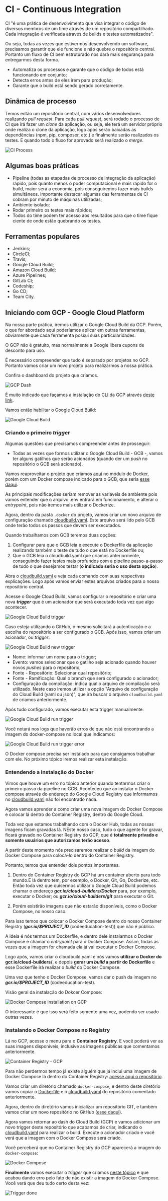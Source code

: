 # CI - Continuous Integration

CI "é uma prática de desenvolvimento que visa integrar o código de diversos membros de um time através de um repositório compartilhado. Cada integração é verificada através de builds e testes automatizados".

Ou seja, todas as vezes que estivermos desenvolvendo um software, precisamos garantir que ele funcione e não quebre o repositório central. Portanto um fluxo de CI bem estruturado nos dará mais segurança para entregarmos desta forma.

- Automatiza os processos e garante que o código de todos está funcionando em conjunto;
- Detecta erros antes de eles irem para produção;
- Garante que o build está sendo gerado corretamente.

## Dinâmica de processo

Temos então um repositório central, com vários desenvolvedores realizando *pull request*. Para cada *pull request*, será rodado o processo de CI que irá fazer um *clone* da aplicação, ou seja, ele terá um servidor próprio onde realiza o clone da aplicação, logo após serão baixadas as dependências (npm, pip, composer, etc.) e finalmente serão realizados os testes. E quando todo o fluxo for aprovado será realizado o *merge*.

![CI Process](ci-process.png)

## Algumas boas práticas

- Pipeline (todas as etapadas de processo de integração da aplicação) rápido, pois quanto menos o poder computacional e mais rápido for o build, maior será a economia, pois conseguiremos fazer mais builds simultâneos. Importante destacar algumas das ferramentas de CI cobram por minuto de máquinas utilizadas;
- Ambiente isolado;
- Rodar primeiro os testes mais rápidos;
- Todos do time podem ter acesso aos resultados para que o time fique ciente de onde estão quebrando os testes.

## Ferramentas populares

- Jenkins;
- CircleCI;
- Travis;
- Google Cloud Build;
- Amazon Cloud Build;
- Azure Pipelines;
- GitLab CI;
- Codeship;
- Go CD;
- Team City.

## Iniciando com GCP - Google Cloud Platform

Na nossa parte prática, iremos utilizar o Google Cloud Build da GCP. Porém, o que for abordado aqui poderíamos aplicar em outras ferramentas, obviamente que cada ferramenta possui suas particularidades.

O GCP não é gratuíto, mas normalmente a Google libera cupons de desconto para uso.

É necessário compreender que tudo é separado por projetos no GCP. Portanto vamos criar um novo projeto para realizarmos a nossa prática.

Confira o dashboard do projeto que criamos.

![GCP Dash](gcp-dash.png)

É muito indicado que façamos a instalação do CLI da GCP através [deste link](https://cloud.google.com/sdk).

Vamos então habilitar o Google Cloud Build:

![Google Cloud Build](gcb-active.png)

### Criando o primeiro *trigger*

Algumas questões que precisamos compreender antes de prosseguir:

- Todas as vezes que formos utilizar o Google Cloud Build - GCB -, vamos ter alguns gatilhos que serão acionados (quando der um *push* no repositório o GCB será acionado).

Vamos reaproveitar o projeto que criamos [aqui](https://github.com/rodrigotamura/microservices/tree/master/Docker/laravel) no módulo de Docker, porém com um Docker compose indicado para o GCB, que seria [esse daqui](../Docker/laravel/docker-compose.cloudbuild.yaml).

As principais modificações seriam remover as variáveis de ambiente pois vamos entender que o arquivo .env entrará em funcionamento, e alterar o *entrypoint*, pois não iremos mais utilizar o Dockerize.

Agora, dentro da pasta `.docker` do projeto, vamos criar um novo arquivo de configuração chamado [cloudbuild.yaml](../Docker/laravel/cloudbuild.yaml). Este arquivo será lido pelo GCB onde terão todos os passos que devem ser executados.

Quando trabalhamos com GCB teremos duas opções:

1. Configurar para que o GCB leia e execute o Dockerfile da aplicação realizando também o teste de tudo o que está no Dockerfile ou;
2. Que o GCB leia o cloudbuild.yaml que criamos anteriormente, conseguindo fazer testes mais profundos com a pipeline passo-a-passo de tudo o que desejamos testar (**o indicado seria o uso desta opção**).

Abra o [cloudbuild.yaml](../Docker/laravel/cloudbuild.yaml) e veja cada comando com suas respectivas explicações. Logo após vamos enviar estes arquivos criados para o nosso repositório central.

Acesse o Google Cloud Build, vamos configurar o repositório e criar uma nova **_trigger_** que é um acionador que será executado toda vez que algo acontecer.

![Google Cloud Build trigger](gcb-trigger.png)

Caso esteja utilizando o GitHub, o mesmo solicitará a autenticação e a escolha do repositório a ser configurado o GCB. Após isso, vamos criar um acionador, ou *trigger*:

![Google Cloud Build new trigger](gcb-trigger-new.png)

- Nome: informar um nome para o trigger;
- Evento: vamos selecionar que o gatilho seja acionado quando houver novos *pushes* para o repositório;
- Fonte - Repositório: Selecionar qual repositório;
- Fonte - Ramificação: Qual o branch que será configurado o acionador;
- Configuração da compilação: indica qual o arquivo de compilação será utilizado. Neste caso iremos utilizar a opção "Arquivo de configuração do Cloud Build (yaml ou json)", que irá buscar o arquivo `cloudbuild.yaml` de criamos anteriormente.

Após tudo configurado, vamos executar esta trigger manualmente:

![Google Cloud Build run trigger](gcb-trigger-run.png)

Você notará nos logs que haverão erros de que não está encontrando a imagem do docker-compose no local que indicamos:

![Google Cloud Build run trigger error](gcb-trigger-logs-error.png)

O Docker compose precisa ser instalado para que consigamos trabalhar com ele. No próximo tópico iremos realizar esta instalação.

### Entendendo a instalação do Docker

Vimos que houve um erro no tópico anterior quando tentarmos criar o primeiro passo da pipeline no GCB. Aconteceu que ao instalar o Docker compose através do endereço do Google Cloud Registry que informamos no [cloudbuild.yaml](../Docker/laravel/cloudbuild.yaml) não foi encontrado nada.

Agora vamos aprender a como criar uma nova imagem do Docker Compose e colocar lá dentro do Container Registry, dentro do Google Cloud.

Toda vez que estamos trabalhando com o Docker Hub, todas as nossas imagens ficam gravadas lá. NEste nosso caso, tudo o que agente for gravar, ficará gravado no Container Registry do GCP, que é **totalmente privado e somente usuários que autorizamos terão acesso**.

A partir deste momento nós precisaremos realizar o *build* da imagem do Docker Compose para colocá-lo dentro do Container Registry.

Portanto, temos que entender dois pontos importantes.

1. Dentro do Container Registry do GCP há um container aberto para todo mundo.E lá dentro tem, por exemplo, o Docker, Git, Go, Dockerize, etc. Então toda vez que quisermos utilizar o Google Cloud Build podemos chamar o endereço **_gcr.io/cloud-builders/Docker_** para, por exemplo, executar o Docker; ou **_gcr.io/cloud-builders/git_** para executar o Git.

2. Porém existirão imagens que não estarão disponíveis, como o Docker Compose, no nosso caso.

Para isso temos que colocar o Docker Compose dentro do nosso Container Registry (**_gcr.io/$PROJECT_ID_** (codeeducation-test)) que não é público.

A ideia é nós termos um Dockerfile, e dentro dele instalarmos o Docker Compose e chamar o *entrypoint* para o Docker Compose. Assim, todas as vezes que a imagem for chamada ela já vai executar o Docker Compose.

Logo após, vamos criar o cloudbuild.yaml e nós vamos **utilizar o Docker do gcr.io/cloud-builders/**, e depois **gerar um _build_ a partir do Dockerfile** e esse Dockerfile irá realizar o *build* do Docker Compose.

Uma vez que tenho o Docker Compose, vamos dar o push da imagem no **_gcr.io/$PROJECT_ID_** (codeeducation-test).

Visão geral da instalação do Dokcer Compose:

![Docker Compose installation on GCP](docker-compose-gcp.png)

O interessante é que isso será feito somente uma vez, podendo ser usado outras vezes.

### Instalando o Docker Compose no Registry

Lá no GCP, acesse o menu para o **Container Registry**. E você poderá ver as suas imagens disponíveis, inclusive as imagens públicas que comentamos anteriormente.

![Container Registry - GCP](container-registry.png)

Para não perdermos tempo já existe alguém que já inclui uma imagem de Docker Compose lá dentro do Container Registry: [acesse aqui o repositório](https://github.com/GoogleCloudPlatform/cloud-builders-community/tree/master/docker-compose).

Vamos criar um diretório chamado `docker-compose`, e dentro deste diretório vamos copiar o [Dockerfile](./CI/docker-compose/Dockerfile) e o [cloudbuild.yaml](./CI/docker-compose/cloudbuild.yaml) do repositório comentado anteriormente.

Agora, dentro do diretório vamos inicializar um repositório GIT, e também vamos criar um novo repositório no GitHub ([esse daqui](https://github.com/rodrigotamura/cloud-build-docker-compose)).

Agora vamos retornar ao dash do Cloud Build (GCP) e vamos adicionar um novo trigger deste repositório que acabamos de criar, indicando o [cloudbuild.yaml](./CI/docker-compose/cloudbuild.yaml) para realizar o build. Execute o acionador criado e você verá que a imagem com o Docker Compose será criado.

Você perceberá que no Container Registry do GCP aparecerá a imagem do `docker-compose`:

![Docker Compose](container-registry-docker-compose.png)

**Finalmente** vamos executar o *trigger* que criamos [neste tópico](container-registry-docker-compose.png) e que acabou dando erro pelo fato de não existir a imagem do Docker Compose. Você verá que deu tudo certo desta vez:

![Trigger done](trigger-done.png)

